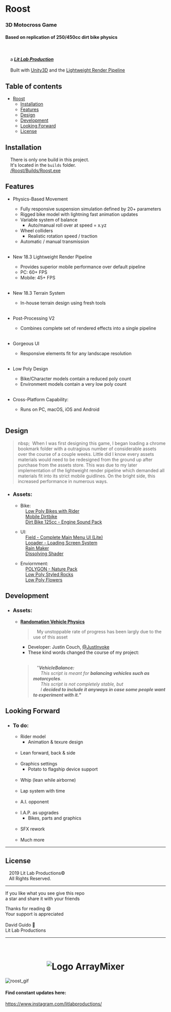 # Roost
  
### 3D Motocross Game  
#### Based on replication of 250/450cc dirt bike physics  
<br/><br/>&nbsp;&nbsp;&nbsp;&nbsp;a [***Lit Lab Production***](https://www.litlabproductions.com)
<br/><br/>&nbsp;&nbsp;&nbsp;&nbsp;Built with [Unity3D](https://github.com/Unity-Technologies) and the 
[Lightweight Render Pipeline](https://github.com/Unity-Technologies/ScriptableRenderPipeline/wiki/Lightweight-Render-Pipeline)
<br/>
## Table of contents

* [Roost](#roost)
  * [Installation](#installation)
  * [Features](#features)
  * [Design](#design)
  * [Development](#development)
  * [Looking Forward](#looking-forward)
  * [License](#license)

## Installation

&nbsp;&nbsp;&nbsp;&nbsp;There is only one build in this project.  
&nbsp;&nbsp;&nbsp;&nbsp;It's located in the `builds` folder.  
&nbsp;&nbsp;&nbsp;&nbsp;[/Roost/Builds/Roost.exe](/Roost/Builds/Roost.exe)


## Features
* Physics-Based Movement
    * Fully responsive suspension simulation defined by 20+ parameters
    * Rigged bike model with lightning fast animation updates
    * Variable system of balance
        * Auto/manual roll over at speed = x.yz
    * Wheel colliders
        * Realistic rotation speed / traction
    * Automatic / manual transmission<br/><br/>

* New 18.3 Lightweight Render Pipeline
    * Provides superior mobile performance over default pipeline
    * PC: 60+ FPS
    * Mobile: 45+ FPS<br/><br/>

* New 18.3 Terrain System  
    * In-house terrain design using fresh tools<br/><br/>

* Post-Processing V2  
    * Combines complete set of rendered effects into a single pipeline<br/><br/>

* Gorgeous UI  
    * Responsive elements fit for any landscape resolution<br/><br/>

* Low Poly Design 
    * Bike/Character models contain a reduced poly count
    * Environment models contain a very low poly count<br/><br/>

* Cross-Platform Capability:  
    * Runs on PC, macOS, iOS and Android<br/><br/>


## Design
> nbsp;&nbsp;&nbsp;When I was first designing this game, I began loading a chrome bookmark folder with a outragious number of considerable assets over the course of a couple weeks. Little did I know every assets materials would need to be redesigned from the ground up after purchase from the assets store. This was due to my later implementation of the lightweight render pipeline which demanded all materials fit into its strict mobile guidlines. On the bright side, this increased performance in numerous ways.  
  
* ### Assets:  
    * Bike:  
      &nbsp;&nbsp;&nbsp;&nbsp;[Low Poly Bikes with Rider](https://assetstore.unity.com/packages/3d/vehicles/land/5-low-poly-dirt-bike-with-rider-108067)  
      &nbsp;&nbsp;&nbsp;&nbsp;[Mobile Dirtbike](https://assetstore.unity.com/packages/3d/vehicles/land/mobile-dirtbike-56185)  
      &nbsp;&nbsp;&nbsp;&nbsp;[Dirt Bike 125cc - Engine Sound Pack](https://assetstore.unity.com/packages/audio/sound-fx/transportation/dirt-bike-125cc-engine-sound-pack-113360)  
  
    * UI:  
      &nbsp;&nbsp;&nbsp;&nbsp;[Field - Complete Main Menu UI (Lite)](https://assetstore.unity.com/packages/tools/gui/field-complete-main-menu-ui-lite-129668)  
      &nbsp;&nbsp;&nbsp;&nbsp;[Looader - Loading Screen System](https://assetstore.unity.com/packages/tools/gui/looader-loading-screen-system-118194)  
      &nbsp;&nbsp;&nbsp;&nbsp;[Rain Maker](https://assetstore.unity.com/packages/vfx/particles/environment/rain-maker-2d-and-3d-rain-particle-system-for-unity-34938)  
      &nbsp;&nbsp;&nbsp;&nbsp;[Dissolving Shader](https://assetstore.unity.com/packages/vfx/shaders/dissolving-shader-121005)  
  
    * Enviornment:  
      &nbsp;&nbsp;&nbsp;&nbsp;[POLYGON - Nature Pack](https://assetstore.unity.com/packages/3d/vegetation/trees/polygon-nature-pack-120152)  
      &nbsp;&nbsp;&nbsp;&nbsp;[Low Poly Styled Rocks](https://assetstore.unity.com/packages/3d/props/exterior/low-poly-styled-rocks-43486)  
      &nbsp;&nbsp;&nbsp;&nbsp;[Low Poly Flowers](https://assetstore.unity.com/packages/3d/vegetation/plants/lowpoly-flowers-47083)  



## Development
* ### Assets:  
    * [**Randomation Vehicle Physics**](https://github.com/JustInvoke/Randomation-Vehicle-Physics)  

         > &nbsp;&nbsp;&nbsp;My unstoppable rate of progress has been largly due to the use of this asset
           <br/>
        * Developer: Justin Couch, [@JustInvoke](https://github.com/JustInvoke)
        * These kind words changed the course of my project:<br/><br/>
         > &nbsp;&nbsp;&nbsp;"***VehicleBalance:***  
                &nbsp;&nbsp;&nbsp;&nbsp;&nbsp;&nbsp;*This script is meant for* ***balancing vehicles such as motorcycles***.  
                &nbsp;&nbsp;&nbsp;&nbsp;&nbsp;&nbsp;*This script is not completely stable, but*  
                &nbsp;&nbsp;&nbsp;&nbsp;&nbsp;&nbsp;*I* ***decided to include it anyways in case some people want to experiment with it."***  


## Looking Forward
* ### To do:
    * Rider model  
        * Animation & texure design<br/><br/>
    * Lean forward, back & side<br/><br/>
    * Graphics settings
        * Potato to flagship device support<br/><br/>
    * Whip (lean while airborne)<br/><br/>
    * Lap system with time<br/><br/>
    * A.I. opponent<br/><br/>
    * I.A.P. as upgrades
        * Bikes, parts and graphics<br/><br/>
    * SFX rework<br/><br/>
    * Much more  
***


## License

&nbsp;&nbsp;&nbsp;2019 Lit Lab Productions&copy;  
&nbsp;&nbsp;&nbsp;All Rights Reserved.  


***
If you like what you see give this repo  
a star and share it with your friends  
  
Thanks for reading 😄  
Your support is appreciated<br/>  
David Guido :rocket:  
Lit Lab Productions  

***







<h1 align="center">
  <br>
   <img src="https://openclipart.org/image/480px/svg_to_png/287053/1505709521.png&disposition=attachment" alt="Logo ArrayMixer" title="Logo ArrayMixer by  cliparteles ( https://openclipart.org/user-detail/cliparteles )" />
  <br>
</h1>






![roost_gif](https://user-images.githubusercontent.com/34845402/51783304-e5209800-20ec-11e9-869a-7039853b7ca6.gif)
#### Find constant updates here:
https://www.instagram.com/litlabproductions/
